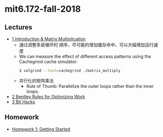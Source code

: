 # mit6.172-fall-2018


## Lectures

- [1 Introduction & Matrix Multiplication](course/static_resources/d0c73dd51c79b95196a2e6faa824e1b4_MIT6_172F18_lec1.pdf)
    - 通过调整多层循环的 顺序，尽可能的增加缓存命中，可以大幅增加运行速度
    - We can measure the effect of different access patterns using the Cachegrind cache simulator:
        ```bash
        $ valgrind --tool=cachegrind ./matrix_multiply
    - 并行化的矩阵乘法
        - Rule of Thumb: Parallelize the outer loops rather than the inner loops.
- [2 Bentley Rules for Optimizing Work](course/static_resources/1a57adbec9520270d4485b42a2e1a316_MIT6_172F18_lec2.pdf)
- [3 Bit Hacks](course/static_resources/cc6983c9ebd77c28e8ae85bc0e575360_MIT6_172F18_lec3.pdf)


## Homework

- [Homework 1: Getting Started](course/static_resources/2724d8594cb413754669fc4e9c6ce7db_MIT6_172F18hw1.pdf)

